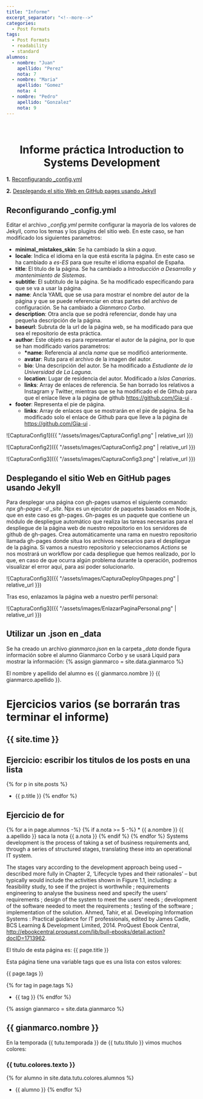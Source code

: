 ```yaml
---
title: "Informe"
excerpt_separator: "<!--more-->"
categories:
  - Post Formats
tags:
  - Post Formats
  - readability
  - standard
alumnos:
  - nombre: "Juan"
    apellido: "Perez"
    nota: 7
  - nombre: "Maria"
    apellido: "Gomez"
    nota: 4
  - nombre: "Pedro"
    apellido: "Gonzalez"
    nota: 9
---
```


<br />
<p align="center">

  <h1 align="center">Informe práctica Introduction to Systems Development </h1>

</p>

<!-- TABLE OF CONTENTS -->
**1.** [Reconfigurando _config.yml](https://intro2sd-gianmarco-corbo-alu0101134741-5pwqrvx6593ppjj-4001.preview.app.github.dev/intro2sd-gianmarco-corbo-alu0101134741/post%20formats/informe/#reconfigurando-_configyml)

**2.** [Desplegando el sitio Web en GitHub pages usando Jekyll](https://intro2sd-gianmarco-corbo-alu0101134741-5pwqrvx6593ppjj-4001.preview.app.github.dev/intro2sd-gianmarco-corbo-alu0101134741/post%20formats/informe/#desplegando-el-sitio-web-en-github-pages-usando-jekyll)

## Reconfigurando _config.yml

Editar el archivo *_config.yml* permite configurar la mayoría de los valores de Jekyll, como los temas y los plugins del sitio web.
En este caso, se han modificado los siguientes parametros:

* **minimal_mistakes_skin**: Se ha cambiado la skin a *aqua*.
* **locale**: Indica el idioma en la que está escrita la página. En este caso se ha cambiado a *es-ES* para que resulte el idioma español de España.
* **title**: El titulo de la página. Se ha cambiado a *Introducción a Desarrollo y mantenimiento de Sistemas*.
* **subtitle**: El subtitulo de la página. Se ha modificado especificando para que se va a usar la página.
* **name**: Ancla YAML que se usa para mostrar el nombre del autor de la página y que se puede referenciar en otras partes del archivo de configuración. Se ha cambiado a *Gianmarco Corbo*.
* **description**: Otra ancla que se podrá referenciar, donde hay una pequeña descripción de la página.
* **baseurl**: Subruta de la url de la página web, se ha modificado para que sea el repositorio de esta práctica.
* **author**: Este objeto es para representar el autor de la página, por lo que se han modificado varios parametros:
    * **\*name**: Referencia al ancla *name* que se modificó anteriormente.
    * **avatar**: Ruta para el archivo de la imagen del autor.
    * **bio**: Una descripción del autor. Se ha modificado a *Estudiante de la Universidad de La Laguna*.
    * **location**: Lugar de residencia del autor. Modificado a *Islas Canarias*.
    * **links**: Array de enlaces de referencia. Se han borrado los relativos a Instagram y Twitter, mientras que se ha modificado el de Github para que el enlace lleve a la página de github https://github.com/Gia-ui .
* **footer**:  Representa el pie de página.
    * **links**: Array de enlaces que se mostrarán en el pie de página. Se ha modificado solo el enlace de Github para que lleve a la página de https://github.com/Gia-ui .



![CapturaConfig1]({{ "/assets/images/CapturaConfig1.png" | relative_url }})

![CapturaConfig2]({{ "/assets/images/CapturaConfig2.png" | relative_url }})

![CapturaConfig3]({{ "/assets/images/CapturaConfig3.png" | relative_url }})


## Desplegando el sitio Web en GitHub pages usando Jekyll

Para desplegar una página con gh-pages usamos el siguiente comando: *npx gh-pages -d _site*.
Npx es un ejecutor de paquetes basados en Node.js, que en este caso es gh-pages.
Gh-pages es un paquete que contiene un módulo de despliegue automático que realiza las tareas necesarias para el despliegue de la página web de nuestro repositorio en los servidores de github de gh-pages.
Crea automáticamente una rama en nuestro repositorio llamada gh-pages donde situa los archivos necesarios para el despliegue de la página.
Si vamos a nuestro repositorio y seleccionamos *Actions* se nos mostrará un workflow por cada despliegue que hemos realizado, por lo que, en caso de que ocurra algún problema durante la operación, podremos visualizar el error aquí, para así poder solucionarlo.

![CapturaConfig3]({{ "/assets/images/CapturaDeployGhpages.png" | relative_url }})

Tras eso, enlazamos la página web a nuestro perfil personal:

![CapturaConfig3]({{ "/assets/images/EnlazarPaginaPersonal.png" | relative_url }})


## Utilizar un .json en _data

Se ha creado un archivo *gianmarco.json* en la carpeta *_data* donde figura información sobre el alumno Gianmarco Corbo y se usará Liquid para mostrar la información:
{% assign gianmarco = site.data.gianmarco %}

El nombre y apellido del alumno es {{ gianmarco.nombre }} {{ gianmarco.apellido }}.

# Ejercicios varios (se borrarán tras terminar el informe)

## {{ site.time }}


## Ejercicio: escribir los titulos de los posts en una lista

{% for p in site.posts %}
* {{ p.title }}
{% endfor %}

## Ejercicio de for

{% for a in page.alumnos -%}
  {% if a.nota >= 5 -%}
    * {{ a.nombre }} {{ a.apellido }} saca la nota {{ a.nota }}
  {% endif %}
{% endfor %}
Systems development is the process of taking a set of business requirements and, through a series of structured stages, translating these into an operational IT system. 

The stages vary according to the development approach being used – described more fully in Chapter 2, ‘Lifecycle types and their rationales’ – but typically would include the activities shown in Figure 1.1, including: a feasibility study, to see if the project is worthwhile ; requirements engineering to analyse the business need and specify the users’ requirements ; design of the system to meet the users’ needs ; development of the software needed to meet the requirements ; testing of the software ; implementation of the solution.
Ahmed, Tahir, et al. Developing Information Systems : Practical guidance for IT professionals, edited by James Cadle, BCS Learning & Development Limited, 2014. ProQuest Ebook Central, http://ebookcentral.proquest.com/lib/bull-ebooks/detail.action?docID=1713962.

El titulo de esta página es: {{ page.title }}

Esta página tiene una variable tags que es una lista con estos valores:

{{ page.tags }}

{% for tag in page.tags %}
* {{ tag }}
{% endfor %}

{% assign gianmarco = site.data.gianmarco %}

## {{ gianmarco.nombre }}

En la temporada {{ tutu.temporada }} de {{ tutu.titulo }} vimos muchos colores:

### {{ tutu.colores.texto }}

{% for alumno in site.data.tutu.colores.alumnos %}
* {{ alumno }}
{% endfor %}